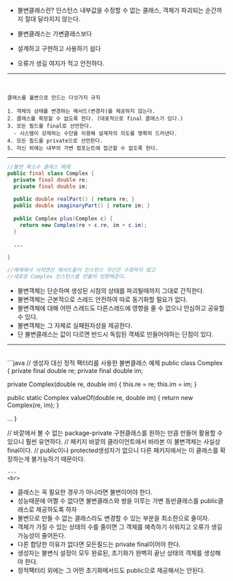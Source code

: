 - 불변클래스란? 인스턴스 내부값을 수정할 수 없는 클래스, 객체가 파괴되는 순간까지 절대 달라지지 않는다.

- 불변클래스는 가변클래스보다
- 설계하고 구현하고 사용하기 쉽다
- 오류가 생길 여지가 적고 안전하다.

---
<br>


```
클래스를 불변으로 만드는 다섯가지 규칙

1. 객체의 상태를 변경하는 메서드(변경자)를 제공하지 않는다.
2. 클래스를 확장할 수 없도록 한다. (대표적으로 final 클래스가 있다.)
3. 모든 필드를 final로 선언한다.
  - 시스템이 강제하는 수단을 이용해 설계자의 의도를 명확히 드러낸다.
4. 모든 필드를 private으로 선언한다.
5. 자신 외에는 내부의 가변 컴포는트에 접근할 수 없도록 한다.
```
---
```java
//불변 복소수 클래스 예제
public final class Complex {
  private final double re;
  private final double im;
  
  public double realPart() { return re; }
  public double imaginaryPart() { return im; }
  
  public Complex plus(Complex c) {
    return new Complex(re + c.re, im + c.im);
  }
  
  ...
  
}

//예제에서 사칙연산 메서드들이 인스턴스 자신은 수정하지 않고
//새로운 Complex 인스턴스를 만들어 반환해준다.
```

- 불변객체는 단순하며 생성된 시점의 상태를 파괴될때까지 그대로 간직한다.
- 불변객체는 근본적으로 스레드 안전하여 따로 동기화할 필요가 없다.
- 불변객체에 대해 어떤 스레드도 다른스레드에 영향을 줄 수 없으니 안심하고 공유할 수 있다.
- 불변객체는 그 자체로 실패원자성을 제공한다.
- 단 불변클래스는 값이 다르면 반드시 독립된 객체로 만들어야하는 단점이 있다.

---
<br>
```java
// 생성자 대신 정적 팩터리를 사용한 불변클래스 예제
public class Complex {
  private final double re;
  private final double im;
  
  private Complex(double re, double im) {
    this.re = re;
    this.im = im;
  }
  
  public static Complex valueOf(double re, double im) {
    return new Complex(re, im);
  }
  
  ...
}

// 바깥에서 볼 수 없는 package-private 구현클래스를 원하는 만큼 만들어 활용할 수 있으니 훨씬 유연하다.
// 패키지 바깥의 클라이언트에서 바라본 이 불변객체는 사실상 final이다.
// public이나 protected생성자가 없으니 다른 패키지에서는 이 클래스를 확장하는게 불가능하기 때문이다.
```
---
<br>
```
- 클래스는 꼭 필요한 경우가 아니라면 불변이어야 한다.
- 성능때문에 어쩔 수 없다면 불변클래스와 쌍을 이루는 가변 동반클래스를 public클래스로 제공하도록 하자
- 불변으로 만들 수 없는 클래스라도 변경할 수 있는 부분을 최소한으로 줄이자.
- 객체가 가질 수 있는 상태의 수를 줄이면 그 객체를 예측하기 쉬워지고 오류가 생길 가능성이 줄어든다.
- 다른 합당한 이유가 없다면 모든필드는 private final이어야 한다.
- 생성자는 불변식 설정이 모두 완료된, 초기화가 완벽히 끝난 상태의 객체를 생성해야 한다.
- 정적팩터리 외에는 그 어떤 초기화메서드도 public으로 제공해서는 안된다.
```


